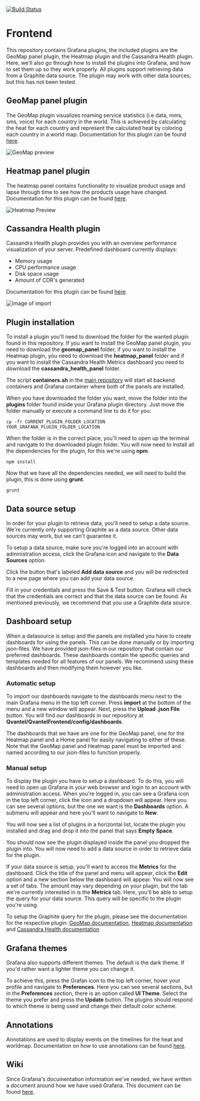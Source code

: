 [![Build Status](https://travis-ci.org/qvantel/orcd-frontend.svg?branch=master)](https://travis-ci.org/qvantel/orcd-frontend)

# Frontend
This repository contains Grafana plugins, the included plugins are the GeoMap panel plugin, the Heatmap plugin and the Cassandra Health plugin. Here, we'll also go through how to install the plugins into Grafana, and how to set them up so they work properly. All plugins support retrieving data from a Graphite data source. The plugin may work with other data sources, but this has not been tested.

## GeoMap panel plugin
The GeoMap plugin visualizes roaming service statistics (i.e data, mms, sms, voice) for each country in the world. This is achieved by calculating the heat for each country and represent the calculated heat by coloring each country in a world map. Documentation for this plugin can be found [here](geomap_panel#geomap-panel-plugin-for-grafana).

![GeoMap preview](geomap_panel/images/geomap_worldmap_dark.png)

## Heatmap panel plugin
The heatmap panel contains functionality to visualize product usage and lapse through time to see how the products usage have changed. Documentation for this plugin can be found [here](heatmap_panel).

![Heatmap Preview](heatmap_panel/images/heatmap-dashboard-dark.png)


## Cassandra Health plugin
Cassandra Health plugin provides you with an overview performance visualization of your server.
Predefined dashboard currently displays:
- Memory usage
- CPU performance usage
- Disk space usage
- Amount of CDR's generated

Documentation for this plugin can be found [here](cassandra_health_panel).

![image of import](cassandra_health_panel/src/img/dashboard.png)


## Plugin installation
To install a plugin you'll need to download the folder for the wanted plugin found in this repository. If you want to install the GeoMap panel plugin, you need to download the **geomap_panel** folder, if you want to install the Heatmap plugin, you need to download the **heatmap_panel** folder and if you want to install the Cassandra Health Metrics dashboard you need to download the **cassandra_health_panel** folder.

The script **containers.sh** in the [main repository](https://github.com/flygare/Qvantel) will start all backend containers and Grafana container where both of the panels are installed.

When you have downloaded the folder you want, move the folder into the **plugins** folder found inside your Grafana plugin directory. Just move the folder manually or execute a command line to do it for you:
```
cp -fr CURRENT_PLUGIN_FOLDER_LOCATION YOUR_GRAFANA_PLUGIN_FOLDER_LOCATION
```
When the folder is in the correct place, you'll need to open up the terminal and navigate to the downloaded plugin folder. You will now need to install all the dependencies for the plugin, for this we're using **npm**.
```
npm install
```
Now that we have all the dependencies needed, we will need to build the plugin, this is done using **grunt**.
```
grunt
```

## Data source setup
In order for your plugin to retrieve data, you'll need to setup a data source. We're currently only supporting Graphite as a data source. Other data sources may work, but we can't guarantee it.

To setup a data source, make sure you're logged into an account with administration access, click the Grafana icon and navigate to the **Data Sources** option.

Click the button that's labeled **Add data source** and you will be redirected to a new page where you can add your data source.

Fill in your credentials and press the Save & Test button. Grafana will check that the credentials are correct and that the data source can be found. As mentioned previously, we recommend that you use a Graphite data source.

## Dashboard setup
When a datasource is setup and the panels are installed you have to create dashboards for using the panels. This can be done manually or by importing json-files. We have provided json-files in our repository that contain our preferred dashboards. These dashboards contain the specific queries and templates needed for all features of our panels. We recommend using these dashboards and then modifying them however you like.

### Automatic setup
To import our dashboards navigate to the dashboards menu next to the main Grafana menu in the top left corner. Press **import** at the bottom of the menu and a new window will appear. Next, press the **Upload .json File** button. You will find our dashboards in our repository at **Qvantel/QvantelFrontend/config/dashboards**.

The dashboards that we have are one for the GeoMap panel, one for the Heatmap panel and a Home panel for easily navigating to either of these. Note that the GeoMap panel and Heatmap panel must be imported and named according to our json-files to function properly.

### Manual setup
To display the plugin you have to setup a dashboard. To do this, you will need to open up Grafana in your web browser and login to an account with administration access. When you're logged in, you can see a Grafana icon in the top left corner, click the icon and a dropdown will appear. Here you can see several options, but the one we want is the **Dashboards** option. A submenu will appear and here you'll want to navigate to **New**.

You will now see a list of plugins in a horizontal list, locate the plugin you installed and drag and drop it into the panel that says **Empty Space**.

You should now see the plugin displayed inside the panel you dropped the plugin into. You will now need to add a data source in order to retrieve data for the plugin.

If your data source is setup, you'll want to access the **Metrics** for the dashboard. Click the title of the panel and menu will appear, click the **Edit** option and a new section below the dashboard will appear. You will now see a set of tabs. The amount may vary depending on your plugin, but the tab we're currently interested in is the **Metrics** tab. Here, you'll be able to setup the query for your data source. This query will be specific to the plugin you're using.

To setup the Graphite query for the plugin, please see the documentation for the respective plugin: [GeoMap documentation](geomap_panel#metrics), [Heatmap documentation](heatmap_panel#metrics) and [Cassandra Health documentation](cassandra_health_panel#metrics)

## Grafana themes
Grafana also supports different themes. The default is the dark theme. If you'd rather want a lighter theme you can change it.

To achieve this, press the Grafan icon to the top left corner, hover your profile and navigate to **Preferences**. Here you can see several sections, but in the **Preferences** section, there is an option called **UI Theme**. Select the theme you prefer and press the **Update** button. The plugins should respond to which theme is being used and change their default color scheme.

## Annotations
Annotations are used to display events on the timelines for the heat and worldmap.
Documentation on how to use annotations can be found [here](annotations.md).

## Wiki
Since Grafana's documentation information we've needed, we have written a document around how we have used Grafana. This document can be found [here](https://github.com/flygare/orcd-frontend/wiki/Developing-Grafana-plugins).
